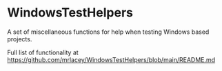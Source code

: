 ﻿# WindowsTestHelpers

A set of miscellaneous functions for help when testing Windows based projects.

Full list of functionality at https://github.com/mrlacey/WindowsTestHelpers/blob/main/README.md
